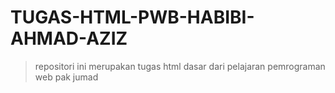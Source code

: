 # TUGAS-HTML-PWB-HABIBI-AHMAD-AZIZ
> repositori ini merupakan tugas html dasar dari pelajaran pemrograman web pak jumad
